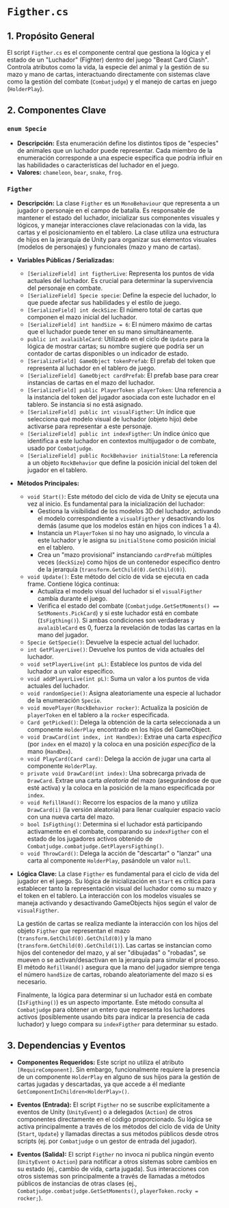 # `Figther.cs`

## 1. Propósito General
El script `Figther.cs` es el componente central que gestiona la lógica y el estado de un "Luchador" (Fighter) dentro del juego "Beast Card Clash". Controla atributos como la vida, la especie del animal y la gestión de su mazo y mano de cartas, interactuando directamente con sistemas clave como la gestión del combate (`Combatjudge`) y el manejo de cartas en juego (`HolderPlay`).

## 2. Componentes Clave

### `enum Specie`
- **Descripción:** Esta enumeración define los distintos tipos de "especies" de animales que un luchador puede representar. Cada miembro de la enumeración corresponde a una especie específica que podría influir en las habilidades o características del luchador en el juego.
- **Valores:** `chameleon`, `bear`, `snake`, `frog`.

### `Figther`
- **Descripción:** La clase `Figther` es un `MonoBehaviour` que representa a un jugador o personaje en el campo de batalla. Es responsable de mantener el estado del luchador, inicializar sus componentes visuales y lógicos, y manejar interacciones clave relacionadas con la vida, las cartas y el posicionamiento en el tablero. La clase utiliza una estructura de hijos en la jerarquía de Unity para organizar sus elementos visuales (modelos de personajes) y funcionales (mazo y mano de cartas).

- **Variables Públicas / Serializadas:**
    - `[SerializeField] int figtherLive`: Representa los puntos de vida actuales del luchador. Es crucial para determinar la supervivencia del personaje en combate.
    - `[SerializeField] Specie specie`: Define la especie del luchador, lo que puede afectar sus habilidades y el estilo de juego.
    - `[SerializeField] int deckSize`: El número total de cartas que componen el mazo inicial del luchador.
    - `[SerializeField] int handSize = 6`: El número máximo de cartas que el luchador puede tener en su mano simultáneamente.
    - `public int avalaibleCard`: Utilizado en el ciclo de `Update` para la lógica de mostrar cartas; su nombre sugiere que podría ser un contador de cartas disponibles o un indicador de estado.
    - `[SerializeField] GameObject tokenPrefab`: El prefab del token que representa al luchador en el tablero de juego.
    - `[SerializeField] GameObject cardPrefab`: El prefab base para crear instancias de cartas en el mazo del luchador.
    - `[SerializeField] public PlayerToken playerToken`: Una referencia a la instancia del token del jugador asociada con este luchador en el tablero. Se instancia si no está asignado.
    - `[SerializeField] public int visualFigther`: Un índice que selecciona qué modelo visual de luchador (objeto hijo) debe activarse para representar a este personaje.
    - `[SerializeField] public int indexFigther`: Un índice único que identifica a este luchador en contextos multijugador o de combate, usado por `Combatjudge`.
    - `[SerializeField] public RockBehavior initialStone`: La referencia a un objeto `RockBehavior` que define la posición inicial del token del jugador en el tablero.

- **Métodos Principales:**
    - `void Start()`: Este método del ciclo de vida de Unity se ejecuta una vez al inicio. Es fundamental para la inicialización del luchador:
        -   Gestiona la visibilidad de los modelos 3D del luchador, activando el modelo correspondiente a `visualFigther` y desactivando los demás (asume que los modelos están en hijos con índices 1 a 4).
        -   Instancia un `PlayerToken` si no hay uno asignado, lo vincula a este luchador y le asigna su `initialStone` como posición inicial en el tablero.
        -   Crea un "mazo provisional" instanciando `cardPrefab` múltiples veces (`deckSize`) como hijos de un contenedor específico dentro de la jerarquía (`transform.GetChild(0).GetChild(0)`).
    - `void Update()`: Este método del ciclo de vida se ejecuta en cada frame. Contiene lógica continua:
        -   Actualiza el modelo visual del luchador si el `visualFigther` cambia durante el juego.
        -   Verifica el estado del combate (`Combatjudge.GetSetMoments() == SetMoments.PickCard`) y si este luchador está en combate (`IsFigthing()`). Si ambas condiciones son verdaderas y `avalaibleCard` es 0, fuerza la revelación de todas las cartas en la mano del jugador.
    - `Specie GetSpecie()`: Devuelve la especie actual del luchador.
    - `int GetPlayerLive()`: Devuelve los puntos de vida actuales del luchador.
    - `void setPlayerLive(int pL)`: Establece los puntos de vida del luchador a un valor específico.
    - `void addPlayerLive(int pL)`: Suma un valor a los puntos de vida actuales del luchador.
    - `void randomSpecie()`: Asigna aleatoriamente una especie al luchador de la enumeración `Specie`.
    - `void movePlayer(RockBehavior rocker)`: Actualiza la posición de `playerToken` en el tablero a la `rocker` especificada.
    - `Card getPicked()`: Delega la obtención de la carta seleccionada a un componente `HolderPlay` encontrado en los hijos del GameObject.
    - `void DrawCard(int index, int HandDex)`: Extrae una carta *específica* (por `index` en el mazo) y la coloca en una posición *específica* de la mano (`HandDex`).
    - `void PlayCard(Card card)`: Delega la acción de jugar una carta al componente `HolderPlay`.
    - `private void DrawCard(int index)`: Una sobrecarga privada de `DrawCard`. Extrae una carta *aleatoria* del mazo (asegurándose de que esté activa) y la coloca en la posición de la mano especificada por `index`.
    - `void RefillHand()`: Recorre los espacios de la mano y utiliza `DrawCard(i)` (la versión aleatoria) para llenar cualquier espacio vacío con una nueva carta del mazo.
    - `bool IsFigthing()`: Determina si el luchador está participando activamente en el combate, comparando su `indexFigther` con el estado de los jugadores activos obtenido de `Combatjudge.combatjudge.GetPlayersFigthing()`.
    - `void ThrowCard()`: Delega la acción de "descartar" o "lanzar" una carta al componente `HolderPlay`, pasándole un valor `null`.

- **Lógica Clave:**
    La clase `Figther` es fundamental para el ciclo de vida del jugador en el juego. Su lógica de inicialización en `Start` es crítica para establecer tanto la representación visual del luchador como su mazo y el token en el tablero. La interacción con los modelos visuales se maneja activando y desactivando GameObjects hijos según el valor de `visualFigther`.

    La gestión de cartas se realiza mediante la interacción con los hijos del objeto `Figther` que representan el mazo (`transform.GetChild(0).GetChild(0)`) y la mano (`transform.GetChild(0).GetChild(1)`). Las cartas se instancian como hijos del contenedor del mazo, y al ser "dibujadas" o "robadas", se mueven o se activan/desactivan en la jerarquía para simular el proceso. El método `RefillHand()` asegura que la mano del jugador siempre tenga el número `handSize` de cartas, robando aleatoriamente del mazo si es necesario.

    Finalmente, la lógica para determinar si un luchador está en combate (`IsFigthing()`) es un aspecto importante. Este método consulta al `Combatjudge` para obtener un entero que representa los luchadores activos (posiblemente usando bits para indicar la presencia de cada luchador) y luego compara su `indexFigther` para determinar su estado.

## 3. Dependencias y Eventos

- **Componentes Requeridos:**
    Este script no utiliza el atributo `[RequireComponent]`. Sin embargo, funcionalmente requiere la presencia de un componente `HolderPlay` en alguno de sus hijos para la gestión de cartas jugadas y descartadas, ya que accede a él mediante `GetComponentInChildren<HolderPlay>()`.

- **Eventos (Entrada):**
    El script `Figther` no se suscribe explícitamente a eventos de Unity (`UnityEvent`) o a delegados (`Action`) de otros componentes directamente en el código proporcionado. Su lógica se activa principalmente a través de los métodos del ciclo de vida de Unity (`Start`, `Update`) y llamadas directas a sus métodos públicos desde otros scripts (ej. por `Combatjudge` o un gestor de entrada del jugador).

- **Eventos (Salida):**
    El script `Figther` no invoca ni publica ningún evento (`UnityEvent` o `Action`) para notificar a otros sistemas sobre cambios en su estado (ej., cambio de vida, carta jugada). Sus interacciones con otros sistemas son principalmente a través de llamadas a métodos públicos de instancias de otras clases (ej., `Combatjudge.combatjudge.GetSetMoments()`, `playerToken.rocky = rocker;`).